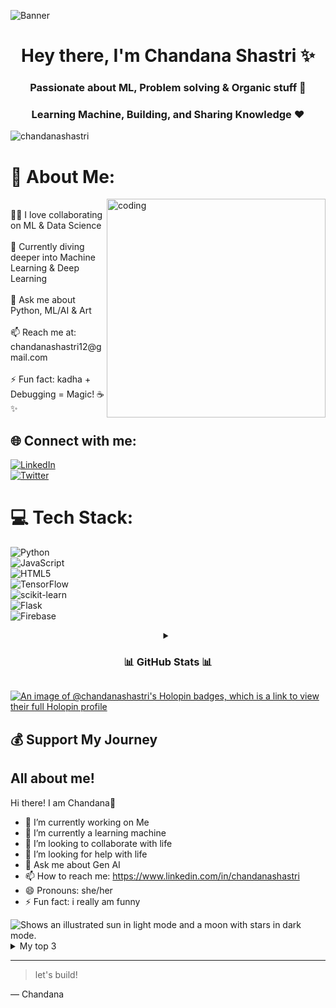 ![Banner]()

<h1 align="center">Hey there, I'm Chandana Shastri ✨</h1>
<h3 align="center">Passionate about ML, Problem solving & Organic stuff 🚀</h3>
<h3 align="center">Learning Machine, Building, and Sharing Knowledge ❤️</h3>

<p align="left"> <img src="https://komarev.com/ghpvc/?username=chandanashastri&label=Profile%20Visitors&color=0e75b6&style=flat" alt="chandanashastri" /> </p>

# 💫 About Me:
<img align="right" alt="coding" width="350" src="https://i.pinimg.com/originals/e4/26/70/e426702edf874b181aced1e2fa5c6cde.gif">
<br>👩‍💻 I love collaborating on ML & Data Science<br><br>🌱 Currently diving deeper into Machine Learning & Deep Learning <br><br>💬 Ask me about Python, ML/AI & Art<br><br>📫 Reach me at: chandanashastri12@gmail.com<br><br>⚡ Fun fact: kadha + Debugging = Magic! ☕✨<br>

## 🌐 Connect with me:
[![LinkedIn](https://img.shields.io/badge/LinkedIn-%230077B5.svg?logo=linkedin&logoColor=white)](https://linkedin.com/in/chandanashastri)  
[![Twitter](https://img.shields.io/badge/Twitter-%231DA1F2.svg?logo=Twitter&logoColor=white)](https://twitter.com/shastrichandana)  
 

# 💻 Tech Stack:
![Python](https://img.shields.io/badge/python-3670A0?style=for-the-badge&logo=python&logoColor=ffdd54)  
![JavaScript](https://img.shields.io/badge/javascript-%23323330.svg?style=for-the-badge&logo=javascript&logoColor=%23F7DF1E)  
![HTML5](https://img.shields.io/badge/html5-%23E34F26.svg?style=for-the-badge&logo=html5&logoColor=white)  
![TensorFlow](https://img.shields.io/badge/TensorFlow-%23FF6F00.svg?style=for-the-badge&logo=TensorFlow&logoColor=white)  
![scikit-learn](https://img.shields.io/badge/scikit--learn-%23F7931E.svg?style=for-the-badge&logo=scikit-learn&logoColor=white)  
![Flask](https://img.shields.io/badge/flask-%23000.svg?style=for-the-badge&logo=flask&logoColor=white)  
![Firebase](https://img.shields.io/badge/firebase-%23039BE5.svg?style=for-the-badge&logo=firebase)  


<details align="center">
  <summary font-weight="bold" ><h3> 📊 GitHub Stats 📊 </h3></summary>
  <br>
  
![](https://github-readme-stats.vercel.app/api?username=chandanas03&theme=radical&hide_border=false&include_all_commits=true&count_private=true)<br/>
![](https://github-readme-streak-stats.herokuapp.com/?user=chandanashastri&theme=radical&hide_border=false)<br/>
![](https://github-readme-stats.vercel.app/api/top-langs/?username=chandanas03&theme=radical&hide_border=false&layout=compact)
 
 <br>
</details>

[![An image of @chandanashastri's Holopin badges, which is a link to view their full Holopin profile](https://holopin.me/chandanashastri)](https://holopin.io/@chandanashastri)

## 💰 Support My Journey





## All about me!
Hi there! I am Chandana👋

- 🔭 I’m currently working on Me
- 🌱 I’m currently a learning machine
- 👯 I’m looking to collaborate with life 
- 🤔 I’m looking for help with life
- 💬 Ask me about Gen AI
- 📫 How to reach me: https://www.linkedin.com/in/chandanashastri
- 😄 Pronouns: she/her
- ⚡ Fun fact: i really am funny 



<picture>
  <source media="(prefers-color-scheme: dark)" srcset="https://user-images.githubusercontent.com/25423296/163456776-7f95b81a-f1ed-45f7-b7ab-8fa810d529fa.png">
  <source media="(prefers-color-scheme: light)" srcset="https://user-images.githubusercontent.com/25423296/163456779-a8556205-d0a5-45e2-ac17-42d089e3c3f8.png">
  <img alt="Shows an illustrated sun in light mode and a moon with stars in dark mode." src="https://user-images.githubusercontent.com/25423296/163456779-a8556205-d0a5-45e2-ac17-42d089e3c3f8.png">
</picture>

<details>
<summary>My top 3</summary>


| Rank | Languages |
|-----:|-----------|
|     1| python    |
|     2| R.        |
|     3| web dev   |

</details>


---
> let's build!

— Chandana





